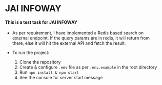 
# JAI INFOWAY

  

#### This is a test task for JAI INFOWAY

  

- As per requirement, I have implemented a Redis based search on external endpoint. If the query params are in redis, it will return from there, else it will hit the external API and fetch the result.

  
- To run the project:
	1. Clone the repository
	2. Create & configure `.env` file as per `.env.example` in the root directory
	3. Run `npm install & npm start`
	4. See the console for server start message